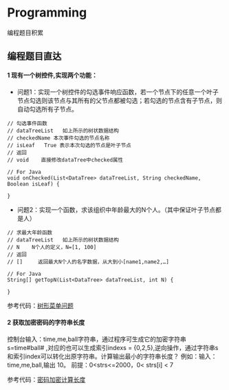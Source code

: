 # Programming
编程题目积累

## 编程题目直达

#### 1 现有一个树控件,实现两个功能：
- 问题1：实现一个树控件的勾选事件响应函数，若一个节点下的任意一个叶子节点勾选则该节点与其所有的父节点都被勾选；若勾选的节点含有子节点，则自动勾选所有子节点。<br/>

```
// 勾选事件函数
// dataTreeList   如上所示的树状数据结构
// checkedName 本次事件勾选的节点名称
// isLeaf   True 表示本次勾选的节点是叶子节点
// 返回
// void    直接修改dataTree中checked属性

// For Java
void onChecked(List<DataTree> dataTreeList, String checkedName, Boolean isLeaf) {

}
```

- 问题2：实现一个函数，求该组织中年龄最大的N个人。（其中保证叶子节点都是人）
  
```
// 求最大年龄函数
// dataTreeList   如上所示的树状数据结构
// N    N个人的定义，N=[1, 100]
// 返回
// []     返回最大N个人的名字数据，从大到小[name1,name2,…]

// For Java
String[] getTopN(List<DataTree> dataTreeList, int N) {

}
```
参考代码：[树形菜单问题](TestPro/src/com/treehandle/Main.java)
  
#### 2 获取加密密码的字符串长度
控制台输入：time,me,ball字符串，通过程序可生成它的加密字符串 s=time#ball# ,对应的也可以生成索引indexs = {0,2,5},逆向操作，通过字符串s和索引index可以转化出原字符串。计算输出最小的字符串长度？
例如：输入：time,me,ball,输出 10。
前提：0<strs<=2000，0< strs[i] < 7

参考代码：[密码加密计算长度](TestPro/src/com/str/encryption/StrEncryption.java)


